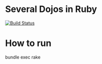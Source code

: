 # Several Dojos in Ruby

[![Build Status](https://travis-ci.org/gustavo7lagoas/dojos.svg?branch=travis-ci)](https://travis-ci.org/gustavo7lagoas/dojos)

# How to run

bundle exec rake
